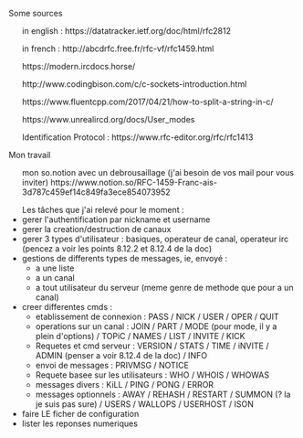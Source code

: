 <p>Some sources
	<ul>in english : https://datatracker.ietf.org/doc/html/rfc2812</ul>
	<ul>in french : http://abcdrfc.free.fr/rfc-vf/rfc1459.html</ul>
	<ul> https://modern.ircdocs.horse/</ul>
	<ul>http://www.codingbison.com/c/c-sockets-introduction.html</ul>
	<ul>https://www.fluentcpp.com/2017/04/21/how-to-split-a-string-in-c/</ul>
	<ul>https://www.unrealircd.org/docs/User_modes</ul>
	<ul>Identification Protocol : https://www.rfc-editor.org/rfc/rfc1413</ul>
</p>
<p>Mon travail
<ul> mon so.notion avec un debrousaillage (j'ai besoin de vos mail pour vous inviter) https://www.notion.so/RFC-1459-Franc-ais-3d787c459ef14c849fa3ece854073952</ul>
<ul> Les tâches que j'ai relevé pour le moment :
<li>gerer l'authentification par nickname et username</li>
<li>gerer la creation/destruction de canaux</li>
<li>gerer 3 types d'utilisateur : basiques, operateur de canal, operateur irc (pencez a voir les points 8.12.2 et 8.12.4 de la doc)</li>
<li>gestions de differents types de messages, ie, envoyé :
	<ul>
		<li>a une liste</li>
		<li>a un canal</li>
		<li>a tout utilisateur du serveur (meme genre de methode que pour a un canal)</li>
	</ul>
</li>
<li>creer differentes cmds :
	<ul>
		<li>etablissement de connexion : PASS / NICK / USER / OPER / QUIT</li>
		<li>operations sur un canal : JOIN / PART / MODE (pour mode, il y a plein d'options) / TOPiC / NAMES / LIST / INVITE / KICK</li>
		<li>Requetes et cmd serveur : VERSION / STATS / TIME / iNVITE / ADMIN (penser a voir 8.12.4 de la doc) / INFO</li>
		<li>envoi de messages : PRIVMSG / NOTICE</li>
		<li>Requete basee sur les utilisateurs : WHO / WHOIS / WHOWAS</li>
		<li>messages divers : KiLL / PING / PONG / ERROR </li>
		<li>messages optionnels : AWAY / REHASH / RESTART / SUMMON (? la je suis pas sure) / USERS / WALLOPS / USERHOST / ISON</li>
	</ul>
</li>
<li>faire LE ficher de configuration</li>
<li>lister les reponses numeriques </li>
</ul>
</p>
